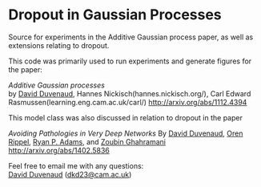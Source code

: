 Dropout in Gaussian Processes
==================================

Source for experiments in the Additive Gaussian process paper, as well as extensions relating to dropout.

This code was primarily used to run experiments and generate figures for the paper:

*Additive Gaussian processes*  
by
[David Duvenaud](http://mlg.eng.cam.ac.uk/duvenaud/),
Hannes Nickisch(hannes.nickisch.org/),
Carl Edward Rasmussen(learning.eng.cam.ac.uk/carl/‎)
http://arxiv.org/abs/1112.4394


This model class was also discussed in relation to dropout in the paper

*Avoiding Pathologies in Very Deep Networks*
By
[David Duvenaud](http://mlg.eng.cam.ac.uk/duvenaud/),
[Oren Rippel](http://math.mit.edu/~rippel/),
[Ryan P. Adams](http://people.seas.harvard.edu/~rpa/),
and
[Zoubin Ghahramani](http://mlg.eng.cam.ac.uk/zoubin/)
http://arxiv.org/abs/1402.5836


Feel free to email me with any questions:  
[David Duvenaud](http://mlg.eng.cam.ac.uk/duvenaud/) (dkd23@cam.ac.uk)  






